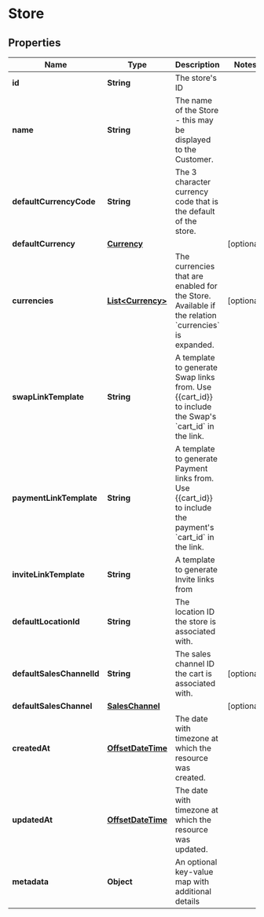 # Store

## Properties
Name | Type | Description | Notes
------------ | ------------- | ------------- | -------------
**id** | **String** | The store&#x27;s ID | 
**name** | **String** | The name of the Store - this may be displayed to the Customer. | 
**defaultCurrencyCode** | **String** | The 3 character currency code that is the default of the store. | 
**defaultCurrency** | [**Currency**](Currency.md) |  |  [optional]
**currencies** | [**List&lt;Currency&gt;**](Currency.md) | The currencies that are enabled for the Store. Available if the relation &#x60;currencies&#x60; is expanded. |  [optional]
**swapLinkTemplate** | **String** | A template to generate Swap links from. Use {{cart_id}} to include the Swap&#x27;s &#x60;cart_id&#x60; in the link. | 
**paymentLinkTemplate** | **String** | A template to generate Payment links from. Use {{cart_id}} to include the payment&#x27;s &#x60;cart_id&#x60; in the link. | 
**inviteLinkTemplate** | **String** | A template to generate Invite links from | 
**defaultLocationId** | **String** | The location ID the store is associated with. | 
**defaultSalesChannelId** | **String** | The sales channel ID the cart is associated with. |  [optional]
**defaultSalesChannel** | [**SalesChannel**](SalesChannel.md) |  |  [optional]
**createdAt** | [**OffsetDateTime**](OffsetDateTime.md) | The date with timezone at which the resource was created. | 
**updatedAt** | [**OffsetDateTime**](OffsetDateTime.md) | The date with timezone at which the resource was updated. | 
**metadata** | **Object** | An optional key-value map with additional details | 
